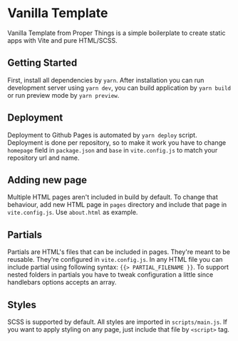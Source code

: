 # Vanilla Template

Vanilla Template from Proper Things is a simple boilerplate to create static apps with Vite and pure HTML/SCSS.

## Getting Started

First, install all dependencies by `yarn`. After installation you can run development server using `yarn dev`, you can build application by `yarn build` or run preview mode by `yarn preview`.

## Deployment

Deployment to Github Pages is automated by `yarn deploy` script. Deployment is done per repository, so to make it work you have to change `homepage` field in `package.json` and `base` in `vite.config.js` to match your repository url and name.

## Adding new page

Multiple HTML pages aren't included in build by default. To change that behaviour, add new HTML page in `pages` directory and include that page in `vite.config.js`. Use `about.html` as example.

## Partials

Partials are HTML's files that can be included in pages. They're meant to be reusable. They're configured in `vite.config.js`. In any HTML file you can include partial using following syntax: `{{> PARTIAL_FILENAME }}`. To support nested folders in partials you have to tweak configuration a little since handlebars options accepts an array.

## Styles

SCSS is supported by default. All styles are imported in `scripts/main.js`. If you want to apply styling on any page, just include that file by `<script>` tag.